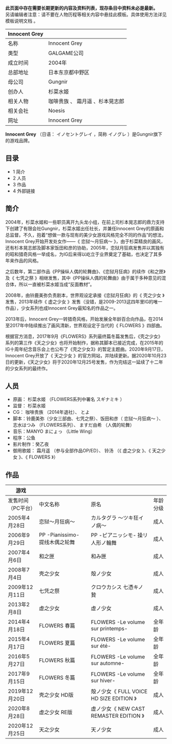 **此页面中存在需要长期更新的内容及资料列表，现存条目中资料未必是最新。**  
另请编辑者注意：请不要在人物历程等相关内容中悬挂此模板。具体使用方法详见  模板说明文档  。

|  Innocent Grey  ||
|---|---|
|名称  |  Innocent Grey   |
|类型  |  GALGAME公司   |
|成立时间  |  2004年   |
|总部地址  |  日本东京都中野区   |
|母公司  |  Gungnir   |
|创办人  |  杉菜水姬   |
|相关人物  |  咖啡贵族  、  霜月遥  、杉本晃志郎   |
|相关会社  |  Noesis   |
|网址  |  Innocent Grey   |
  
**Innocent Grey** （日语：  イノセントグレイ  ，简称  イノグレ  ）是Gungnir旗下的游戏品牌。

##  目录

  * 1  简介 
  * 2  人员 
  * 3  作品 
  * 4  外部链接 

##  简介

2004年，杉菜水姬和一些职员离开九头龙小组，在前上司杉本晃志郎的鼎力支持下创建了有限会社Gungnir，杉菜水姬出任社长，并兼任Innocent
Grey的原画和总监督。不久，抱着“想做一款与现有的美少女游戏风格完全不同的作品”的想法，Innocent Grey开始开发处女作——《  恋狱～月狂病～
》，由于杉菜精良的画风，还有杉本晃志郎及脚本家饭田和彦的协助，2005年，恋狱月狂病发售并以其独有的昭和猎奇风格一举成名，为IG后来得以屹立于业界奠定了基础，也决定了其多年来作品的风格。

之后数年，第二部作品《PP操纵人偶的轮舞曲》、《恋狱月狂病》的续作《和之匣》及《  七凭之祭
》相继发售，其中《PP操纵人偶的轮舞曲》由于属于多种意见的混合体，所以一直被杉菜水姬当成“反面教材”。

2008年，由铃鹿美弥负责剧本，世界观设定承接《恋狱月狂病》的《  壳之少女  》发售，2013年续作《  虚之少女
》发售（没错，是2009-2013这四年里IG的唯一作品），少女系列也成Innocent Grey最知名的作品之一。

2013年后，Innocent Grey一转猎奇风格，开始发展全年龄百合向作品，在2014至2017年中陆续推出了画风清新，世界观设定于当代的《
FLOWERS  》四部曲。

根据官方消息，2017年9月《FLOWERS》系列最终篇冬篇发售后，《壳之少女》系列的第三作《天之少女》也将开始制作，据称其脚本已接近完成，在2015年的IG十周年纪念音乐会上也公布了《壳之少女3》的暂定主题曲。2020年9月17日，Innocent
Grey开放了《  天之少女
》的官方网站，并陆续更新。据2020年10月23日的更新，《天之少女》将于2020年12月25号发售，作为完结这一延续了十二年的少女系列的最终作。

##  人员

  * 原画：  杉菜水姬  （FLOWERS系列中署名  スギナミキ  ） 
  * 监督：  杉菜水姬 
  * CG：  咖啡贵族  （2014年退社）、  とよ 
  * 脚本：铃鹿美弥（少女三部曲、七凭之祭）、饭田和彦（  恋狱～月狂病～  ）、  志水はつみ  （FLOWERS系列）、  ますだ由希  （人偶的轮舞） 
  * 音乐：MANYO  まにょっ  （Little Wing） 
  * 程序：公鱼 
  * 影片制作：癸乙夜 
  * 御用歌姬：  霜月遥  （参与全部作品OP/ED）、  铃汤  （《  虚之少女  》、《  天之少女  》、《  FLOWERS  》） 

##  作品

|  游戏  ||||
|---|---|---|---|
|发售时间（PC平台）  |  中文名称  |  原名  |  年龄分级   |
|2005年4月28日  |  恋狱～月狂病～  |  カルタグラ ～ツキ狂イノ病～  |  成人   |
|2006年9月29日  |  PP -Pianissimo- 提线木偶之轮舞  |  PP -ピアニッシモ- 操リ人形ノ輪舞  |  成人   |
|2007年4月6日  |  和之匣  |  和み匣  |  成人   |
|2008年7月4日  |  壳之少女  |  殻ノ少女  |  成人   |
|2009年12月11日  |  七凭之祭  |  クロウカシス 七憑キノ贄  |  成人   |
|2013年2月8日  |  虚之少女  |  虚ノ少女  |  成人   |
|2014年4月18日  |  FLOWERS  春篇  |  FLOWERS -Le volume sur printemps-  |  全年龄   |
|2015年4月17日  |  FLOWERS  夏篇  |  FLOWERS -Le volume sur été-  |  全年龄   |
|2016年5月27日  |  FLOWERS  秋篇  |  FLOWERS -Le volume sur automne-  |  全年龄   |
|2017年9月15日  |  FLOWERS  冬篇  |  FLOWERS -Le volume sur hiver-  |  全年龄   |
|2019年12月20日  |  壳之少女  HD版  |  殻ノ少女《 FULL VOICE HD SIZE EDITION 》  |  成人   |
|2020年8月28日  |  虚之少女  RE版  |  虚ノ少女《 NEW CAST REMASTER EDITION 》  |  成人   |
|2020年12月25日  |  天之少女  |  天ノ少女  |  成人   |
  